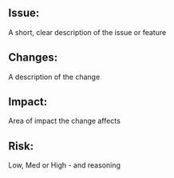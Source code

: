 ## Issue:
A short, clear description of the issue or feature

## Changes:
A description of the change 

## Impact:
Area of impact the change affects

## Risk:
Low, Med or High - and reasoning
